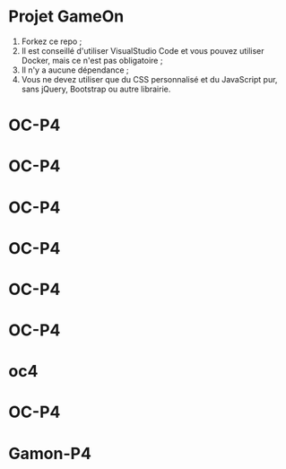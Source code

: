 # Projet GameOn
1. Forkez ce repo ;
2. Il est conseillé d'utiliser VisualStudio Code et vous pouvez utiliser Docker, mais ce n'est pas obligatoire ;
3. Il n'y a aucune dépendance ;
4. Vous ne devez utiliser que du CSS personnalisé et du JavaScript pur, sans jQuery, Bootstrap ou autre librairie.
# OC-P4
# OC-P4
# OC-P4
# OC-P4
# OC-P4
# OC-P4
# oc4
# OC-P4
# Gamon-P4
